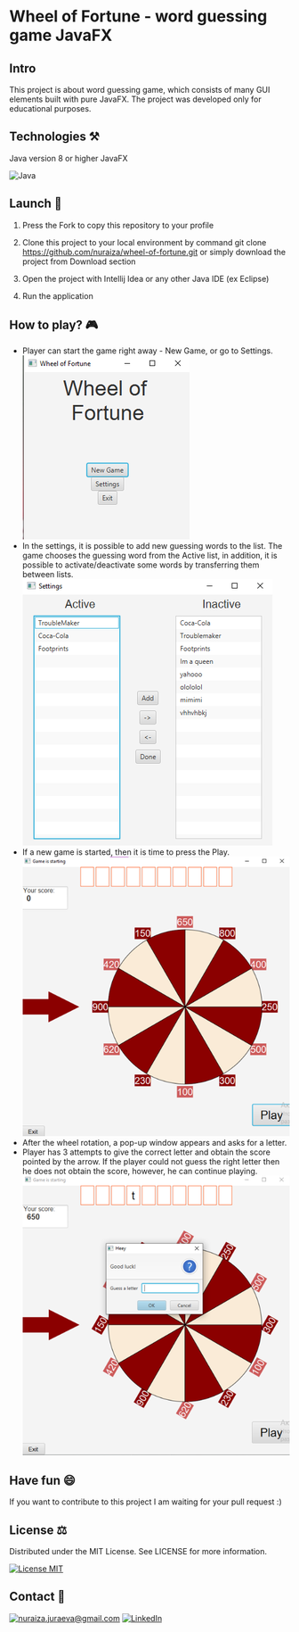 # Wheel of Fortune - word guessing game JavaFX
## Intro
This project is about word guessing game, which consists of many GUI elements built with pure JavaFX. The project was developed only for educational purposes.

## Technologies :hammer_and_pick:

Java version 8 or higher
JavaFX


![Java](https://img.shields.io/badge/java-%23ED8B00.svg?style=for-the-badge&logo=java&logoColor=white)

## Launch :electric_plug:

 1. Press the Fork to copy this repository to your profile

 2. Clone this project to your local environment by command 
 git clone https://github.com/nuraiza/wheel-of-fortune.git
 or simply download the project from Download section

 3. Open the project with Intellij Idea or any other Java IDE (ex Eclipse)
 4. Run the application
## How to play? :video_game:

- Player can start the game right away - New Game, or go to Settings. 
![](images/appscreen3.png)
- In the settings, it is possible to add new guessing words to the list. The game chooses the guessing word from the Active list, in addition, it is possible to activate/deactivate some words by transferring them between lists. 
![](images/appscreen4.png)
- If a new game is started, then it is time to press the Play.
 ![](images/appscreen.png) 
 - After the wheel rotation, a pop-up window appears and asks for a letter.
- Player has 3 attempts to give the correct letter and obtain the score pointed by the arrow. If the player could not guess the right letter then he does not obtain the score, however, he can continue playing.
 ![](images/appscreen2.png) 



## Have fun :smile:
If you want to contribute to this project I am waiting for your pull request :)

## License :balance_scale:
Distributed under the MIT License. See LICENSE for more information.


[![License MIT](https://img.shields.io/badge/license-MIT-blue.svg)](LICENSE)

## Contact :email:
<a href="mailto:nuraiza.juraeva@gmail.com">![nuraiza.juraeva@gmail.com](https://img.shields.io/badge/Gmail-D14836?style=for-the-badge&logo=gmail&logoColor=white)</a> <a href="<https://www.linkedin.com/in/nuraiza/>">![LinkedIn](https://img.shields.io/badge/LinkedIn-0077B5?style=for-the-badge&logo=linkedin&logoColor=white)</a>


